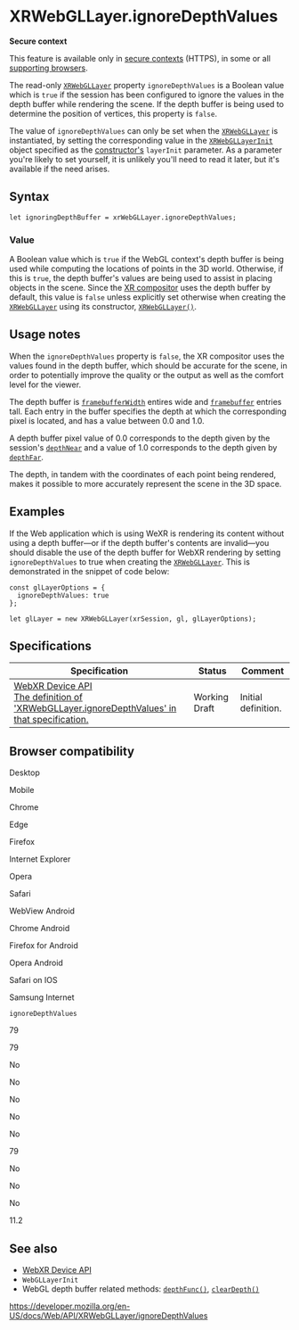XRWebGLLayer.ignoreDepthValues
==============================

**Secure context**

This feature is available only in [secure contexts](https://developer.mozilla.org/en-US/docs/Web/Security/Secure_Contexts) (HTTPS), in some or all [supporting browsers](#browser_compatibility).

The read-only [`XRWebGLLayer`](../xrwebgllayer) property `ignoreDepthValues` is a Boolean value which is `true` if the session has been configured to ignore the values in the depth buffer while rendering the scene. If the depth buffer is being used to determine the position of vertices, this property is `false`.

The value of `ignoreDepthValues` can only be set when the [`XRWebGLLayer`](../xrwebgllayer) is instantiated, by setting the corresponding value in the [`XRWebGLLayerInit`](../xrwebgllayerinit) object specified as the [constructor's](xrwebgllayer) `layerInit` parameter. As a parameter you're likely to set yourself, it is unlikely you'll need to read it later, but it's available if the need arises.

Syntax
------

    let ignoringDepthBuffer = xrWebGLLayer.ignoreDepthValues;

### Value

A Boolean value which is `true` if the WebGL context's depth buffer is being used while computing the locations of points in the 3D world. Otherwise, if this is `true`, the depth buffer's values are being used to assist in placing objects in the scene. Since the [XR compositor](../webxr_device_api/fundamentals#the_webxr_compositor) uses the depth buffer by default, this value is `false` unless explicitly set otherwise when creating the [`XRWebGLLayer`](../xrwebgllayer) using its constructor, [`XRWebGLLayer()`](xrwebgllayer).

Usage notes
-----------

When the `ignoreDepthValues` property is `false`, the XR compositor uses the values found in the depth buffer, which should be accurate for the scene, in order to potentially improve the quality or the output as well as the comfort level for the viewer.

The depth buffer is [`framebufferWidth`](framebufferwidth) entires wide and [`framebuffer`](framebufferheight) entries tall. Each entry in the buffer specifies the depth at which the corresponding pixel is located, and has a value between 0.0 and 1.0.

A depth buffer pixel value of 0.0 corresponds to the depth given by the session's [`depthNear`](../xrrenderstate/depthnear) and a value of 1.0 corresponds to the depth given by [`depthFar`](../xrrenderstate/depthfar).

The depth, in tandem with the coordinates of each point being rendered, makes it possible to more accurately represent the scene in the 3D space.

Examples
--------

If the Web application which is using WeXR is rendering its content without using a depth buffer—or if the depth buffer's contents are invalid—you should disable the use of the depth buffer for WebXR rendering by setting `ignoreDepthValues` to true when creating the [`XRWebGLLayer`](../xrwebgllayer). This is demonstrated in the snippet of code below:

    const glLayerOptions = {
      ignoreDepthValues: true
    };

    let glLayer = new XRWebGLLayer(xrSession, gl, glLayerOptions);

Specifications
--------------

<table><thead><tr class="header"><th>Specification</th><th>Status</th><th>Comment</th></tr></thead><tbody><tr class="odd"><td><a href="https://immersive-web.github.io/webxr/#dom-xrwebgllayer-ignoredepthvalues">WebXR Device API<br />
<span class="small">The definition of 'XRWebGLLayer.ignoreDepthValues' in that specification.</span></a></td><td><span class="spec-wd">Working Draft</span></td><td>Initial definition.</td></tr></tbody></table>

Browser compatibility
---------------------

Desktop

Mobile

Chrome

Edge

Firefox

Internet Explorer

Opera

Safari

WebView Android

Chrome Android

Firefox for Android

Opera Android

Safari on IOS

Samsung Internet

`ignoreDepthValues`

79

79

No

No

No

No

No

79

No

No

No

11.2

See also
--------

-   [WebXR Device API](../webxr_device_api)
-   <span class="page-not-created">`WebGLLayerInit`</span>
-   WebGL depth buffer related methods: [`depthFunc()`](../webglrenderingcontext/depthfunc), [`clearDepth()`](../webglrenderingcontext/cleardepth)

<a href="https://developer.mozilla.org/en-US/docs/Web/API/XRWebGLLayer/ignoreDepthValues" class="_attribution-link">https://developer.mozilla.org/en-US/docs/Web/API/XRWebGLLayer/ignoreDepthValues</a>
